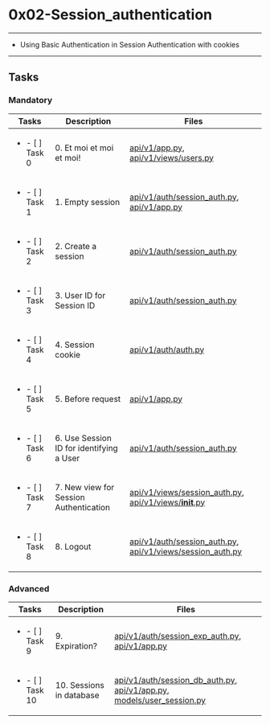 # 0x02-Session_authentication

---

* Using Basic Authentication in Session Authentication with cookies

---

## Tasks

### Mandatory

| Tasks | Description | Files |
| ----- | ----- | ----- |
| <ul><li> - [ ] Task 0 </li></ul> | 0. Et moi et moi et moi! | [api/v1/app.py](api/v1/app.py), [api/v1/views/users.py](api/v1/views/users.py) |
| <ul><li> - [ ] Task 1 </li></ul> | 1. Empty session | [api/v1/auth/session_auth.py](api/v1/auth/session_auth.py), [api/v1/app.py](api/v1/app.py) |
| <ul><li> - [ ] Task 2 </li></ul> | 2. Create a session | [api/v1/auth/session_auth.py](api/v1/auth/session_auth.py) |
| <ul><li> - [ ] Task 3 </li></ul> | 3. User ID for Session ID |[api/v1/auth/session_auth.py](api/v1/auth/session_auth.py) |
| <ul><li> - [ ] Task 4 </li></ul> | 4. Session cookie | [api/v1/auth/auth.py](api/v1/auth/auth.py) |
| <ul><li> - [ ] Task 5 </li></ul> | 5. Before request | [api/v1/app.py](api/v1/app.py) |
| <ul><li> - [ ] Task 6 </li></ul> | 6. Use Session ID for identifying a User | [api/v1/auth/session_auth.py](api/v1/auth/session_auth.py) |
| <ul><li> - [ ] Task 7 </li></ul> | 7. New view for Session Authentication | [api/v1/views/session_auth.py](api/v1/views/session_auth.py), [api/v1/views/__init__.py](api/v1/views/__init__.py) |
| <ul><li> - [ ] Task 8 </li></ul> | 8. Logout | [api/v1/auth/session_auth.py](api/v1/auth/session_auth.py), [api/v1/views/session_auth.py](api/v1/views/session_auth.py) |

### Advanced

| Tasks | Description | Files |
| ----- | ----- | ----- |
| <ul><li> - [ ] Task 9 </li></ul> | 9. Expiration? | [api/v1/auth/session_exp_auth.py](api/v1/auth/session_exp_auth.py), [api/v1/app.py](api/v1/app.py) |
| <ul><li> - [ ] Task 10 </li></ul> | 10. Sessions in database | [api/v1/auth/session_db_auth.py](api/v1/auth/session_db_auth.py), [api/v1/app.py](api/v1/app.py), [models/user_session.py](models/user_session.py) |
